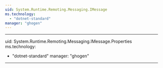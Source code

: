 ```yaml
---
uid: System.Runtime.Remoting.Messaging.IMessage
ms.technology: 
  - "dotnet-standard"
manager: "ghogen"
---
```


---
uid: System.Runtime.Remoting.Messaging.IMessage.Properties
ms.technology: 
  - "dotnet-standard"
manager: "ghogen"
---

